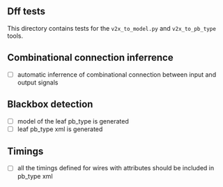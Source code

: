 ## Dff tests

This directory contains tests for the `v2x_to_model.py` and `v2x_to_pb_type` tools.

## Combinational connection inferrence

 - [ ] automatic inferrence of combinational connection between input and output signals

## Blackbox detection

 - [ ] model of the leaf pb\_type is generated
 - [ ] leaf pb\_type xml is generated

## Timings

 - [ ] all the timings defined for wires with attributes should be included in pb\_type xml
